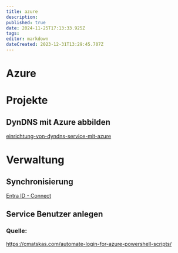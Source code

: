 ```yaml
---
title: azure
description: 
published: true
date: 2024-11-25T17:13:33.925Z
tags: 
editor: markdown
dateCreated: 2023-12-31T13:29:45.707Z
---
```


# Azure

# Projekte

## DynDNS mit Azure abbilden
[einrichtung-von-dyndns-service-mit-azure](/de/Wiki-Seiten/Microsoft/Cloud/Azure/einrichtung-von-dyndns-service-mit-azure)

# Verwaltung

## Synchronisierung
[Entra ID - Connect](/de/Wiki-Seiten/Microsoft/Server/Rollen/ADC-Entra_Connect/ad-connect)

## Service Benutzer anlegen

### Quelle:

https://cmatskas.com/automate-login-for-azure-powershell-scripts/